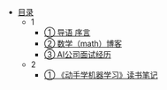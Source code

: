 * [目录](README.md)
  * 1
    * [① 导语  序言](1/ch01.md)
    * [② 数学（math）博客](1/ch02.md)
    * [③ AI公司面试经历](1/ch03.md)
  * 2 
    * [① 《动手学机器学习》读书笔记](2/ch01.md)
    